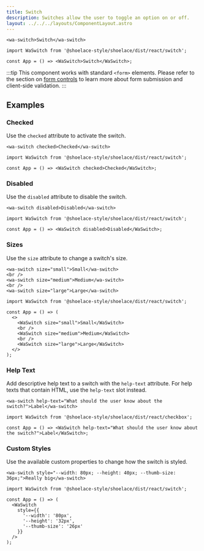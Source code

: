 ```yaml
---
title: Switch
description: Switches allow the user to toggle an option on or off.
layout: ../../../layouts/ComponentLayout.astro
---
```


```html:preview
<wa-switch>Switch</wa-switch>
```

```jsx:react
import WaSwitch from '@shoelace-style/shoelace/dist/react/switch';

const App = () => <WaSwitch>Switch</WaSwitch>;
```

:::tip
This component works with standard `<form>` elements. Please refer to the section on [form controls](/getting-started/form-controls) to learn more about form submission and client-side validation.
:::

## Examples

### Checked

Use the `checked` attribute to activate the switch.

```html:preview
<wa-switch checked>Checked</wa-switch>
```

```jsx:react
import WaSwitch from '@shoelace-style/shoelace/dist/react/switch';

const App = () => <WaSwitch checked>Checked</WaSwitch>;
```

### Disabled

Use the `disabled` attribute to disable the switch.

```html:preview
<wa-switch disabled>Disabled</wa-switch>
```

```jsx:react
import WaSwitch from '@shoelace-style/shoelace/dist/react/switch';

const App = () => <WaSwitch disabled>Disabled</WaSwitch>;
```

### Sizes

Use the `size` attribute to change a switch's size.

```html:preview
<wa-switch size="small">Small</wa-switch>
<br />
<wa-switch size="medium">Medium</wa-switch>
<br />
<wa-switch size="large">Large</wa-switch>
```

```jsx:react
import WaSwitch from '@shoelace-style/shoelace/dist/react/switch';

const App = () => (
  <>
    <WaSwitch size="small">Small</WaSwitch>
    <br />
    <WaSwitch size="medium">Medium</WaSwitch>
    <br />
    <WaSwitch size="large">Large</WaSwitch>
  </>
);
```

### Help Text

Add descriptive help text to a switch with the `help-text` attribute. For help texts that contain HTML, use the `help-text` slot instead.

```html:preview
<wa-switch help-text="What should the user know about the switch?">Label</wa-switch>
```

```jsx:react
import WaSwitch from '@shoelace-style/shoelace/dist/react/checkbox';

const App = () => <WaSwitch help-text="What should the user know about the switch?">Label</WaSwitch>;
```

### Custom Styles

Use the available custom properties to change how the switch is styled.

```html:preview
<wa-switch style="--width: 80px; --height: 40px; --thumb-size: 36px;">Really big</wa-switch>
```

```jsx:react
import WaSwitch from '@shoelace-style/shoelace/dist/react/switch';

const App = () => (
  <WaSwitch
    style={{
      '--width': '80px',
      '--height': '32px',
      '--thumb-size': '26px'
    }}
  />
);
```
